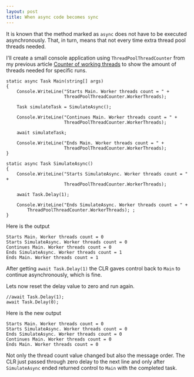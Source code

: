 ```yaml
---
layout: post
title: When async code becomes sync 
---
```


<p>It is known that the method marked as <code>async</code> does not have to be executed asynchronously. That, in turn, means that not every time extra thread pool threads needed.</p>

<p>I'll create a small console application using <code>ThreadPoolThreadCounter</code> from my previous article <a href="/2020/07/29/Counter-of-working-threads">Counter of working threads</a> to show the amount of threads needed for specific runs.</p>

<pre><code class="language-cs">static async Task Main(string[] args)
{
    Console.WriteLine("Starts Main. Worker threads count = " +
                      ThreadPoolThreadCounter.WorkerThreads);

    Task simulateTask = SimulateAsync();

    Console.WriteLine("Continues Main. Worker threads count = " + 
                      ThreadPoolThreadCounter.WorkerThreads);
    
    await simulateTask;

    Console.WriteLine("Ends Main. Worker threads count = " + 
                      ThreadPoolThreadCounter.WorkerThreads);
}

static async Task SimulateAsync()
{
    Console.WriteLine("Starts SimulateAsync. Worker threads count = " + 
                      ThreadPoolThreadCounter.WorkerThreads);

    await Task.Delay(1);

    Console.WriteLine("Ends SimulateAsync. Worker threads count = " +
        ThreadPoolThreadCounter.WorkerThreads); ;
}</code></pre>

<p>Here is the output</p>
<pre><code class="nohighlight">Starts Main. Worker threads count = 0
Starts SimulateAsync. Worker threads count = 0
Continues Main. Worker threads count = 0
Ends SimulateAsync. Worker threads count = 1
Ends Main. Worker threads count = 1</code></pre>

<p>After getting <code>await Task.Delay(1)</code> the CLR gaves control back to <code>Main</code> to continue asynchronously, which is fine. </p>
<p>Lets now reset the delay value to zero and run again.</p>
<pre><code class="C#">//await Task.Delay(1);
await Task.Delay(0);</code></pre>

<p>Here is the new output</p>
<pre><code class="nohighlight">Starts Main. Worker threads count = 0
Starts SimulateAsync. Worker threads count = 0
Ends SimulateAsync. Worker threads count = 0
Continues Main. Worker threads count = 0
Ends Main. Worker threads count = 0</code></pre>

<p>Not only the thread count value changed but also the message order. The CLR just passed through zero delay to the next line and only after <code>SimulateAsync</code> ended returned control to <code>Main</code> with the completed task.</p>


